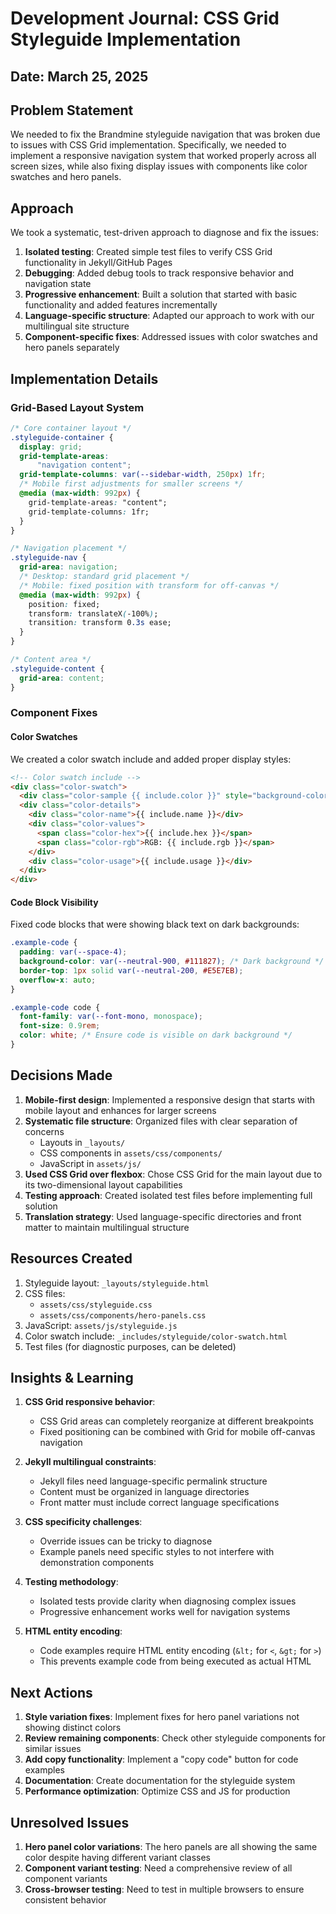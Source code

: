 # Development Journal: CSS Grid Styleguide Implementation

## Date: March 25, 2025

## Problem Statement
We needed to fix the Brandmine styleguide navigation that was broken due to issues with CSS Grid implementation. Specifically, we needed to implement a responsive navigation system that worked properly across all screen sizes, while also fixing display issues with components like color swatches and hero panels.

## Approach
We took a systematic, test-driven approach to diagnose and fix the issues:

1. **Isolated testing**: Created simple test files to verify CSS Grid functionality in Jekyll/GitHub Pages
2. **Debugging**: Added debug tools to track responsive behavior and navigation state
3. **Progressive enhancement**: Built a solution that started with basic functionality and added features incrementally 
4. **Language-specific structure**: Adapted our approach to work with our multilingual site structure
5. **Component-specific fixes**: Addressed issues with color swatches and hero panels separately

## Implementation Details

### Grid-Based Layout System
```css
/* Core container layout */
.styleguide-container {
  display: grid;
  grid-template-areas: 
      "navigation content";
  grid-template-columns: var(--sidebar-width, 250px) 1fr;
  /* Mobile first adjustments for smaller screens */
  @media (max-width: 992px) {
    grid-template-areas: "content";
    grid-template-columns: 1fr;
  }
}

/* Navigation placement */
.styleguide-nav {
  grid-area: navigation;
  /* Desktop: standard grid placement */
  /* Mobile: fixed position with transform for off-canvas */
  @media (max-width: 992px) {
    position: fixed;
    transform: translateX(-100%);
    transition: transform 0.3s ease;
  }
}

/* Content area */
.styleguide-content {
  grid-area: content;
}
```

### Component Fixes

#### Color Swatches
We created a color swatch include and added proper display styles:
```html
<!-- Color swatch include -->
<div class="color-swatch">
  <div class="color-sample {{ include.color }}" style="background-color: {{ include.hex }};"></div>
  <div class="color-details">
    <div class="color-name">{{ include.name }}</div>
    <div class="color-values">
      <span class="color-hex">{{ include.hex }}</span>
      <span class="color-rgb">RGB: {{ include.rgb }}</span>
    </div>
    <div class="color-usage">{{ include.usage }}</div>
  </div>
</div>
```

#### Code Block Visibility
Fixed code blocks that were showing black text on dark backgrounds:
```css
.example-code {
  padding: var(--space-4);
  background-color: var(--neutral-900, #111827); /* Dark background */
  border-top: 1px solid var(--neutral-200, #E5E7EB);
  overflow-x: auto;
}

.example-code code {
  font-family: var(--font-mono, monospace);
  font-size: 0.9rem;
  color: white; /* Ensure code is visible on dark background */
}
```

## Decisions Made

1. **Mobile-first design**: Implemented a responsive design that starts with mobile layout and enhances for larger screens
2. **Systematic file structure**: Organized files with clear separation of concerns
   - Layouts in `_layouts/`
   - CSS components in `assets/css/components/`
   - JavaScript in `assets/js/`
3. **Used CSS Grid over flexbox**: Chose CSS Grid for the main layout due to its two-dimensional layout capabilities
4. **Testing approach**: Created isolated test files before implementing full solution
5. **Translation strategy**: Used language-specific directories and front matter to maintain multilingual structure

## Resources Created

1. Styleguide layout: `_layouts/styleguide.html`
2. CSS files:
   - `assets/css/styleguide.css`
   - `assets/css/components/hero-panels.css`
3. JavaScript: `assets/js/styleguide.js`
4. Color swatch include: `_includes/styleguide/color-swatch.html`
5. Test files (for diagnostic purposes, can be deleted)

## Insights & Learning

1. **CSS Grid responsive behavior**: 
   - CSS Grid areas can completely reorganize at different breakpoints
   - Fixed positioning can be combined with Grid for mobile off-canvas navigation

2. **Jekyll multilingual constraints**:
   - Jekyll files need language-specific permalink structure
   - Content must be organized in language directories
   - Front matter must include correct language specifications

3. **CSS specificity challenges**:
   - Override issues can be tricky to diagnose
   - Example panels need specific styles to not interfere with demonstration components

4. **Testing methodology**:
   - Isolated tests provide clarity when diagnosing complex issues
   - Progressive enhancement works well for navigation systems

5. **HTML entity encoding**:
   - Code examples require HTML entity encoding (`&lt;` for `<`, `&gt;` for `>`)
   - This prevents example code from being executed as actual HTML

## Next Actions

1. **Style variation fixes**: Implement fixes for hero panel variations not showing distinct colors
2. **Review remaining components**: Check other styleguide components for similar issues
3. **Add copy functionality**: Implement a "copy code" button for code examples
4. **Documentation**: Create documentation for the styleguide system
5. **Performance optimization**: Optimize CSS and JS for production

## Unresolved Issues

1. **Hero panel color variations**: The hero panels are all showing the same color despite having different variant classes
2. **Component variant testing**: Need a comprehensive review of all component variants
3. **Cross-browser testing**: Need to test in multiple browsers to ensure consistent behavior
